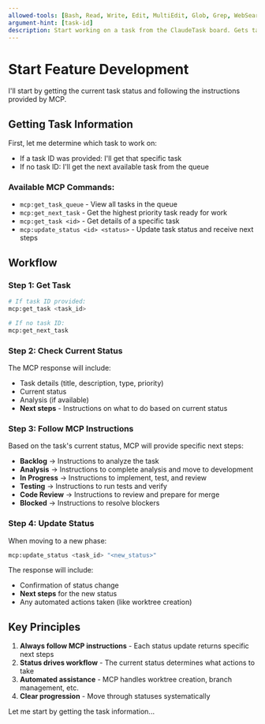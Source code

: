 ```yaml
---
allowed-tools: [Bash, Read, Write, Edit, MultiEdit, Glob, Grep, WebSearch, WebFetch, Task]
argument-hint: [task-id]
description: Start working on a task from the ClaudeTask board. Gets task status and follows MCP instructions.
---
```


# Start Feature Development

I'll start by getting the current task status and following the instructions provided by MCP.

## Getting Task Information

First, let me determine which task to work on:
- If a task ID was provided: I'll get that specific task
- If no task ID: I'll get the next available task from the queue

### Available MCP Commands:
- `mcp:get_task_queue` - View all tasks in the queue
- `mcp:get_next_task` - Get the highest priority task ready for work
- `mcp:get_task <id>` - Get details of a specific task
- `mcp:update_status <id> <status>` - Update task status and receive next steps

## Workflow

### Step 1: Get Task
```bash
# If task ID provided:
mcp:get_task <task_id>

# If no task ID:
mcp:get_next_task
```

### Step 2: Check Current Status
The MCP response will include:
- Task details (title, description, type, priority)
- Current status
- Analysis (if available)
- **Next steps** - Instructions on what to do based on current status

### Step 3: Follow MCP Instructions
Based on the task's current status, MCP will provide specific next steps:

- **Backlog** → Instructions to analyze the task
- **Analysis** → Instructions to complete analysis and move to development
- **In Progress** → Instructions to implement, test, and review
- **Testing** → Instructions to run tests and verify
- **Code Review** → Instructions to review and prepare for merge
- **Blocked** → Instructions to resolve blockers

### Step 4: Update Status
When moving to a new phase:
```bash
mcp:update_status <task_id> "<new_status>"
```

The response will include:
- Confirmation of status change
- **Next steps** for the new status
- Any automated actions taken (like worktree creation)

## Key Principles

1. **Always follow MCP instructions** - Each status update returns specific next steps
2. **Status drives workflow** - The current status determines what actions to take
3. **Automated assistance** - MCP handles worktree creation, branch management, etc.
4. **Clear progression** - Move through statuses systematically

Let me start by getting the task information...